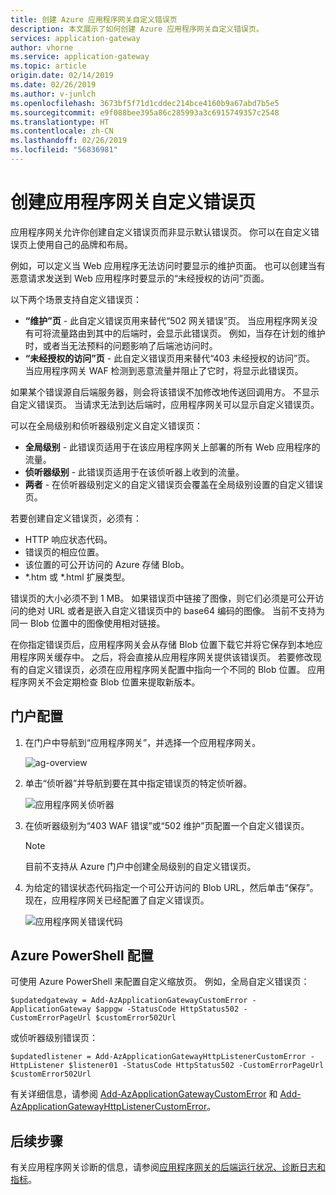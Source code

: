```yaml
---
title: 创建 Azure 应用程序网关自定义错误页
description: 本文展示了如何创建 Azure 应用程序网关自定义错误页。
services: application-gateway
author: vhorne
ms.service: application-gateway
ms.topic: article
origin.date: 02/14/2019
ms.date: 02/26/2019
ms.author: v-junlch
ms.openlocfilehash: 3673bf5f71d1cddec214bce4160b9a67abd7b5e5
ms.sourcegitcommit: e9f088bee395a86c285993a3c6915749357c2548
ms.translationtype: HT
ms.contentlocale: zh-CN
ms.lasthandoff: 02/26/2019
ms.locfileid: "56836981"
---
```

# <a name="create-application-gateway-custom-error-pages"></a>创建应用程序网关自定义错误页

应用程序网关允许你创建自定义错误页而非显示默认错误页。 你可以在自定义错误页上使用自己的品牌和布局。

例如，可以定义当 Web 应用程序无法访问时要显示的维护页面。 也可以创建当有恶意请求发送到 Web 应用程序时要显示的“未经授权的访问”页面。

以下两个场景支持自定义错误页：

- **“维护”页** - 此自定义错误页用来替代“502 网关错误”页。 当应用程序网关没有可将流量路由到其中的后端时，会显示此错误页。 例如，当存在计划的维护时，或者当无法预料的问题影响了后端池访问时。
- **“未经授权的访问”页** - 此自定义错误页用来替代“403 未经授权的访问”页。 当应用程序网关 WAF 检测到恶意流量并阻止了它时，将显示此错误页。

如果某个错误源自后端服务器，则会将该错误不加修改地传送回调用方。 不显示自定义错误页。 当请求无法到达后端时，应用程序网关可以显示自定义错误页。

可以在全局级别和侦听器级别定义自定义错误页：

- **全局级别** - 此错误页适用于在该应用程序网关上部署的所有 Web 应用程序的流量。
- **侦听器级别** - 此错误页适用于在该侦听器上收到的流量。
- **两者** - 在侦听器级别定义的自定义错误页会覆盖在全局级别设置的自定义错误页。

若要创建自定义错误页，必须有：
- HTTP 响应状态代码。
- 错误页的相应位置。 
- 该位置的可公开访问的 Azure 存储 Blob。
- *.htm 或 *.html 扩展类型。 

错误页的大小必须不到 1 MB。 如果错误页中链接了图像，则它们必须是可公开访问的绝对 URL 或者是嵌入自定义错误页中的 base64 编码的图像。 当前不支持为同一 Blob 位置中的图像使用相对链接。 

在你指定错误页后，应用程序网关会从存储 Blob 位置下载它并将它保存到本地应用程序网关缓存中。 之后，将会直接从应用程序网关提供该错误页。 若要修改现有的自定义错误页，必须在应用程序网关配置中指向一个不同的 Blob 位置。 应用程序网关不会定期检查 Blob 位置来提取新版本。

## <a name="portal-configuration"></a>门户配置

1. 在门户中导航到“应用程序网关”，并选择一个应用程序网关。

    ![ag-overview](./media/custom-error/ag-overview.png)
2. 单击“侦听器”并导航到要在其中指定错误页的特定侦听器。

    ![应用程序网关侦听器](./media/custom-error/ag-listener.png)
3. 在侦听器级别为“403 WAF 错误”或“502 维护”页配置一个自定义错误页。

    > [!NOTE]
    > 目前不支持从 Azure 门户中创建全局级别的自定义错误页。

4. 为给定的错误状态代码指定一个可公开访问的 Blob URL，然后单击“保存”。 现在，应用程序网关已经配置了自定义错误页。

   ![应用程序网关错误代码](./media/custom-error/ag-error-codes.png)

## <a name="azure-powershell-configuration"></a>Azure PowerShell 配置

可使用 Azure PowerShell 来配置自定义缩放页。 例如，全局自定义错误页：

`$updatedgateway = Add-AzApplicationGatewayCustomError -ApplicationGateway $appgw -StatusCode HttpStatus502 -CustomErrorPageUrl $customError502Url`

或侦听器级别错误页：

`$updatedlistener = Add-AzApplicationGatewayHttpListenerCustomError -HttpListener $listener01 -StatusCode HttpStatus502 -CustomErrorPageUrl $customError502Url`

有关详细信息，请参阅 [Add-AzApplicationGatewayCustomError](https://docs.microsoft.com/powershell/module/az.network/add-azapplicationgatewaycustomerror?view=azps-1.2.0) 和 [Add-AzApplicationGatewayHttpListenerCustomError](https://docs.microsoft.com/powershell/module/az.network/add-azapplicationgatewayhttplistenercustomerror?view=azps-1.3.0)。

## <a name="next-steps"></a>后续步骤

有关应用程序网关诊断的信息，请参阅[应用程序网关的后端运行状况、诊断日志和指标](application-gateway-diagnostics.md)。

<!-- Update_Description: wording update -->
